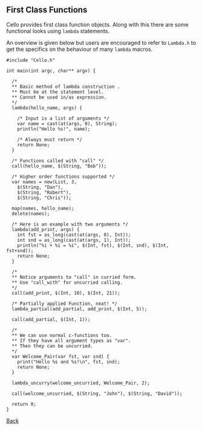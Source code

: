 First Class Functions
---------------------

Cello provides first class function objects. Along with this there are some functional looks using `lambda` statements.

An overview is given below but users are encouraged to refer to `Lambda.h` to get the specifics on the behaviour of many `lambda` macros.


    #include "Cello.h"

    int main(int argc, char** argv) {
      
      /*
      ** Basic method of lambda construction .
      ** Must be at the statement level.
      ** Cannot be used in/as expression.
      */
      lambda(hello_name, args) {
      
        /* Input is a list of arguments */
        var name = cast(at(args, 0), String);
        println("Hello %s!", name);
        
        /* Always must return */
        return None; 
      }
      
      /* Functions called with "call" */
      call(hello_name, $(String, "Bob"));
      
      /* Higher order functions supported */
      var names = new(List, 3, 
        $(String, "Dan"), 
        $(String, "Robert"), 
        $(String, "Chris"));
      
      map(names, hello_name);
      delete(names);
      
      /* Here is an example with two arguments */
      lambda(add_print, args) {
        int fst = as_long(cast(at(args, 0), Int));
        int snd = as_long(cast(at(args, 1), Int));
        println("%i + %i = %i", $(Int, fst), $(Int, snd), $(Int, fst+snd));
        return None;
      }
      
      /*
      ** Notice arguments to "call" in curried form.
      ** Use "call_with" for uncurried calling.
      */
      call(add_print, $(Int, 10), $(Int, 21));
      
      /* Partially applied Function, neat! */
      lambda_partial(add_partial, add_print, $(Int, 5));
      
      call(add_partial, $(Int, 1));
      
      /*
      ** We can use normal c-functions too.
      ** If they have all argument types as "var".
      ** Then they can be uncurried.
      */
      var Welcome_Pair(var fst, var snd) {
        print("Hello %s and %s!\n", fst, snd);
        return None;
      }
      
      lambda_uncurry(welcome_uncurried, Welcome_Pair, 2);
      
      call(welcome_uncurried, $(String, "John"), $(String, "David"));
      
      return 0;
    }
    
   
[Back](/documentation)
